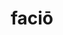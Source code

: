 ---
title: faciō
meaning: to make, do
ch: [two, ten, f1, f]
pos: verb
inf: facere
secondppstem: fac
infend: ere
conjugation: third
derivatives: manufacture, effect, confection
allmeanings: yes
---